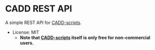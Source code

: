 # CADD REST API

A simple REST API for [CADD-scripts](https://github.com/kircherlab/CADD-scripts).

- License: MIT
    - **Note that [CADD-scripts](https://github.com/kircherlab/CADD-scripts) itself is only free for non-commercial users.**
